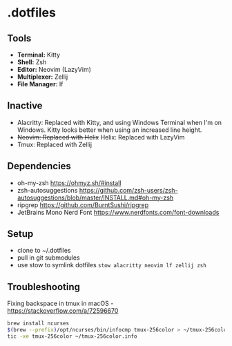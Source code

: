 # .dotfiles

## Tools

- **Terminal:** Kitty
- **Shell:** Zsh
- **Editor:** Neovim (LazyVim)
- **Multiplexer:** Zellij
- **File Manager:** lf

## Inactive

- Alacritty: Replaced with Kitty, and using Windows Terminal when I'm on Windows. Kitty looks better when using an increased line height.
- ~~Neovim: Replaced with Helix~~ Helix: Replaced with LazyVim
- Tmux: Replaced with Zellij

## Dependencies

- oh-my-zsh <https://ohmyz.sh/#install>
- zsh-autosuggestions <https://github.com/zsh-users/zsh-autosuggestions/blob/master/INSTALL.md#oh-my-zsh>
- ripgrep <https://github.com/BurntSushi/ripgrep>
- JetBrains Mono Nerd Font <https://www.nerdfonts.com/font-downloads>

## Setup

- clone to ~/.dotfiles
- pull in git submodules
- use stow to symlink dotfiles `stow alacritty neovim lf zellij zsh`

## Troubleshooting

Fixing backspace in tmux in macOS - <https://stackoverflow.com/a/72596670>

```bash
brew install ncurses
$(brew --prefix)/opt/ncurses/bin/infocmp tmux-256color > ~/tmux-256color.info
tic -xe tmux-256color ~/tmux-256color.info
```
